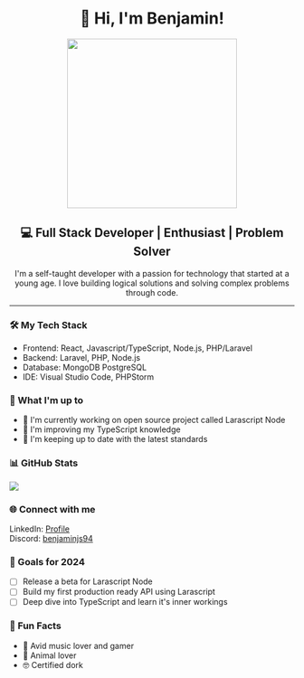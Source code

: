 <div align="center">

# 👋 Hi, I'm Benjamin!

<div id="header" align="center">
  <img src="https://i.giphy.com/media/v1.Y2lkPTc5MGI3NjExb21zajUycHZrMDQxanByZ2NtZ2p1aXltaHRweWQwNG5obXAxcm5nNyZlcD12MV9pbnRlcm5hbF9naWZfYnlfaWQmY3Q9Zw/l0He4nkyI5cMhXzvW/giphy.gif" width="300"/>
</div>


## 💻 Full Stack Developer | Enthusiast | Problem Solver

I'm a self-taught developer with a passion for technology that started at a young age. I love building logical solutions and solving complex problems through code.


</div>

---

### 🛠️ My Tech Stack

- Frontend: React, Javascript/TypeScript, Node.js, PHP/Laravel
- Backend: Laravel, PHP, Node.js
- Database: MongoDB PostgreSQL
- IDE: Visual Studio Code, PHPStorm

### 🌟 What I'm up to

- 🔭 I'm currently working on open source project called Larascript Node
- 🌱 I'm improving my TypeScript knowledge
- 👯 I'm keeping up to date with the latest standards

### 📊 GitHub Stats

<img align="center" src="https://github-readme-stats.vercel.app/api?username=ben-shepherd&show_icons=true&theme=radical" />

### 🌐 Connect with me

<div align="left">

  LinkedIn: [Profile](https://www.linkedin.com/in/benjamin-programmer)
  <br/>
  Discord: [benjaminjs94](https://discord.com/users/236904325320933398)
</div>

### 🎯 Goals for 2024

- [ ] Release a beta for Larascript Node
- [ ] Build my first production ready API using Larascript
- [ ] Deep dive into TypeScript and learn it's inner workings

### 🎉 Fun Facts

- 🎸 Avid music lover and gamer
- 🐾 Animal lover
- 🤓 Certified dork

